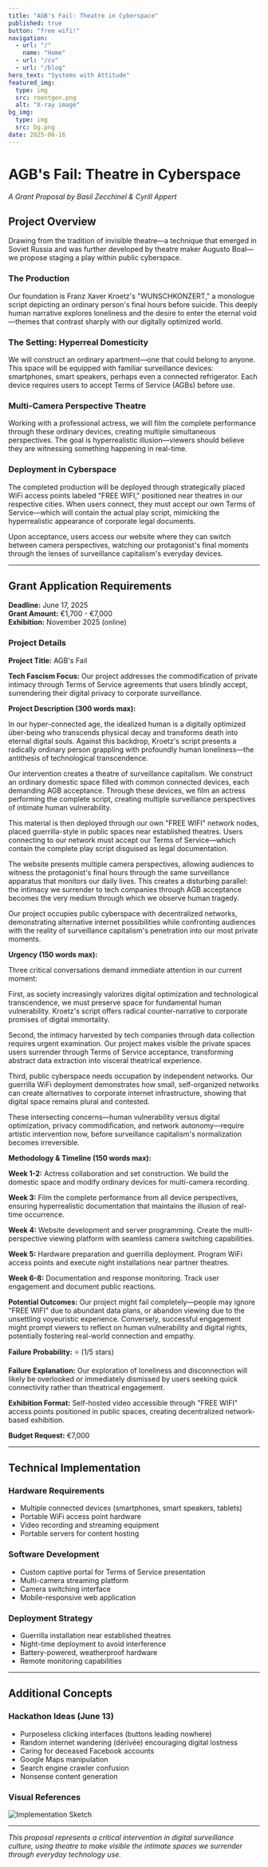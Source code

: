 ```yaml
---
title: "AGB's Fail: Theatre in Cyberspace"
published: true
button: "free wifi!"
navigation:
  - url: "/"
    name: "Home"
  - url: "/cv"
  - url: "/blog"
hero_text: "Systems with Attitude"
featured_img:
  type: img
  src: roentgen.png
  alt: "X-ray image"
bg_img:
  type: img
  src: bg.png
date: 2025-06-16
---
```


# AGB's Fail: Theatre in Cyberspace
*A Grant Proposal by Basil Zecchinel & Cyrill Appert*

## Project Overview

Drawing from the tradition of invisible theatre—a technique that emerged in Soviet Russia and was further developed by theatre maker Augusto Boal—we propose staging a play within public cyberspace.

### The Production

Our foundation is Franz Xaver Kroetz's "WUNSCHKONZERT," a monologue script depicting an ordinary person's final hours before suicide. This deeply human narrative explores loneliness and the desire to enter the eternal void—themes that contrast sharply with our digitally optimized world.

### The Setting: Hyperreal Domesticity

We will construct an ordinary apartment—one that could belong to anyone. This space will be equipped with familiar surveillance devices: smartphones, smart speakers, perhaps even a connected refrigerator. Each device requires users to accept Terms of Service (AGBs) before use.

### Multi-Camera Perspective Theatre

Working with a professional actress, we will film the complete performance through these ordinary devices, creating multiple simultaneous perspectives. The goal is hyperrealistic illusion—viewers should believe they are witnessing something happening in real-time.

### Deployment in Cyberspace

The completed production will be deployed through strategically placed WiFi access points labeled "FREE WIFI," positioned near theatres in our respective cities. When users connect, they must accept our own Terms of Service—which will contain the actual play script, mimicking the hyperrealistic appearance of corporate legal documents.

Upon acceptance, users access our website where they can switch between camera perspectives, watching our protagonist's final moments through the lenses of surveillance capitalism's everyday devices.

---

## Grant Application Requirements

**Deadline:** June 17, 2025  
**Grant Amount:** €1,700 - €7,000  
**Exhibition:** November 2025 (online)

### Project Details

**Project Title:** AGB's Fail

**Tech Fascism Focus:** Our project addresses the commodification of private intimacy through Terms of Service agreements that users blindly accept, surrendering their digital privacy to corporate surveillance.

**Project Description (300 words max):**

In our hyper-connected age, the idealized human is a digitally optimized über-being who transcends physical decay and transforms death into eternal digital souls. Against this backdrop, Kroetz's script presents a radically ordinary person grappling with profoundly human loneliness—the antithesis of technological transcendence.

Our intervention creates a theatre of surveillance capitalism. We construct an ordinary domestic space filled with common connected devices, each demanding AGB acceptance. Through these devices, we film an actress performing the complete script, creating multiple surveillance perspectives of intimate human vulnerability.

This material is then deployed through our own "FREE WIFI" network nodes, placed guerrilla-style in public spaces near established theatres. Users connecting to our network must accept our Terms of Service—which contain the complete play script disguised as legal documentation.

The website presents multiple camera perspectives, allowing audiences to witness the protagonist's final hours through the same surveillance apparatus that monitors our daily lives. This creates a disturbing parallel: the intimacy we surrender to tech companies through AGB acceptance becomes the very medium through which we observe human tragedy.

Our project occupies public cyberspace with decentralized networks, demonstrating alternative internet possibilities while confronting audiences with the reality of surveillance capitalism's penetration into our most private moments.

**Urgency (150 words max):**

Three critical conversations demand immediate attention in our current moment:

First, as society increasingly valorizes digital optimization and technological transcendence, we must preserve space for fundamental human vulnerability. Kroetz's script offers radical counter-narrative to corporate promises of digital immortality.

Second, the intimacy harvested by tech companies through data collection requires urgent examination. Our project makes visible the private spaces users surrender through Terms of Service acceptance, transforming abstract data extraction into visceral theatrical experience.

Third, public cyberspace needs occupation by independent networks. Our guerrilla WiFi deployment demonstrates how small, self-organized networks can create alternatives to corporate internet infrastructure, showing that digital space remains plural and contested.

These intersecting concerns—human vulnerability versus digital optimization, privacy commodification, and network autonomy—require artistic intervention now, before surveillance capitalism's normalization becomes irreversible.

**Methodology & Timeline (150 words max):**

**Week 1-2:** Actress collaboration and set construction. We build the domestic space and modify ordinary devices for multi-camera recording.

**Week 3:** Film the complete performance from all device perspectives, ensuring hyperrealistic documentation that maintains the illusion of real-time occurrence.

**Week 4:** Website development and server programming. Create the multi-perspective viewing platform with seamless camera switching capabilities.

**Week 5:** Hardware preparation and guerrilla deployment. Program WiFi access points and execute night installations near partner theatres.

**Week 6-8:** Documentation and response monitoring. Track user engagement and document public reactions.

**Potential Outcomes:** Our project might fail completely—people may ignore "FREE WIFI" due to abundant data plans, or abandon viewing due to the unsettling voyeuristic experience. Conversely, successful engagement might prompt viewers to reflect on human vulnerability and digital rights, potentially fostering real-world connection and empathy.

**Failure Probability:** ⭐ (1/5 stars)

**Failure Explanation:** Our exploration of loneliness and disconnection will likely be overlooked or immediately dismissed by users seeking quick connectivity rather than theatrical engagement.

**Exhibition Format:** Self-hosted video accessible through "FREE WIFI" access points positioned in public spaces, creating decentralized network-based exhibition.

**Budget Request:** €7,000

---

## Technical Implementation

### Hardware Requirements
- Multiple connected devices (smartphones, smart speakers, tablets)
- Portable WiFi access point hardware
- Video recording and streaming equipment
- Portable servers for content hosting

### Software Development
- Custom captive portal for Terms of Service presentation
- Multi-camera streaming platform
- Camera switching interface
- Mobile-responsive web application

### Deployment Strategy
- Guerrilla installation near established theatres
- Night-time deployment to avoid interference
- Battery-powered, weatherproof hardware
- Remote monitoring capabilities

---

## Additional Concepts

### Hackathon Ideas (June 13)
- Purposeless clicking interfaces (buttons leading nowhere)
- Random internet wandering (dérivée) encouraging digital lostness
- Caring for deceased Facebook accounts
- Google Maps manipulation
- Search engine crawler confusion
- Nonsense content generation

### Visual References
![Implementation Sketch](bsp/IMG_9047.jpeg)

---

*This proposal represents a critical intervention in digital surveillance culture, using theatre to make visible the intimate spaces we surrender through everyday technology use.*